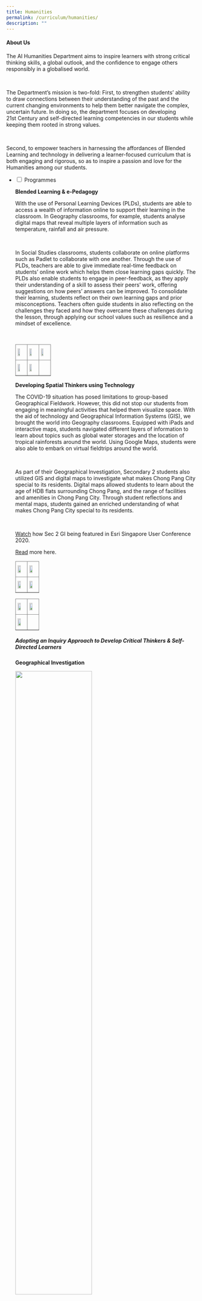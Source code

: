 ```yaml
---
title: Humanities
permalink: /curriculum/humanities/
description: ""
---
```

<h4><strong>About Us</strong></h4>
<p>The AI Humanities Department aims to inspire learners with strong critical thinking skills, a global outlook, and the confidence to engage others responsibly in a globalised world.</p><br>


<p>The Department’s mission is two-fold: First, to strengthen students’ ability to draw connections between their understanding of the past and the current changing environments to help them better navigate the complex, uncertain future. In doing so, the department focuses on developing 21st Century and self-directed learning competencies in our students while keeping them rooted in strong values.</p><br>

<p>Second, to empower teachers in harnessing the affordances of Blended Learning and technology in delivering a learner-focused curriculum that is both engaging and rigorous, so as to inspire a passion and love for the Humanities among our students.</p>
<ul class="jekyllcodex_accordion">
<li><input id="accordion1" type="checkbox" /> <label for="accordion1">Programmes</label>
<div>
<p><strong>Blended Learning & e-Pedagogy</strong></p>
<p>With the use of Personal Learning Devices (PLDs), students are able to access a wealth of information online to support their learning in the classroom. In Geography classrooms, for example, students analyse digital maps that reveal multiple layers of information such as temperature, rainfall and air pressure.</p><br>

<p>In Social Studies classrooms, students collaborate on online platforms such as Padlet to collaborate with one another. Through the use of PLDs, teachers are able to give immediate real-time feedback on students’ online work which helps them close learning gaps quickly. The PLDs also enable students to engage in peer-feedback, as they apply their understanding of a skill to assess their peers’ work, offering suggestions on how peers’ answers can be improved. To consolidate their learning, students reflect on their own learning gaps and prior misconceptions. Teachers often guide students in also reflecting on the challenges they faced and how they overcame these challenges during the lesson, through applying our school values such as resilience and a mindset of excellence.</p><br>
	
<style type="text/css">
.tg  {border-collapse:collapse;border-spacing:0;}
.tg td{border-color:black;border-style:solid;border-width:1px;font-family:Arial, sans-serif;font-size:14px;
  overflow:hidden;padding:10px 5px;word-break:normal;}
.tg th{border-color:black;border-style:solid;border-width:1px;font-family:Arial, sans-serif;font-size:14px;
  font-weight:normal;overflow:hidden;padding:10px 5px;word-break:normal;}
.tg .tg-fymr{border-color:inherit;font-weight:bold;text-align:left;vertical-align:top}
.tg .tg-0pky{border-color:inherit;text-align:left;vertical-align:top}
</style>
<table class="tg">
<thead>
  <tr>
    <th class="tg-fymr"><img style="width: 55%;" src="/images/Picture1.jpg" /></th>
    <th class="tg-fymr"><img style="width: 55%;" src="/images/Picture2.jpg" /></th>
    <th class="tg-fymr"><img style="width: 55%;" src="/images/Picture3.jpg" /></th>
  </tr>
</thead>
<tbody>
  <tr>
    <td class="tg-0pky"><img style="width: 55%;" src="/images/Picture4.jpg" /></td>
    <td class="tg-0pky"><img style="width: 55%;" src="/images/Picture5.jpg" /></td>
    <td class="tg-0pky"></td>
  </tr>
</tbody>
</table>
<p><strong>Developing Spatial Thinkers using Technology</strong></p>
 <p>The COVID-19 situation has posed limitations to group-based Geographical Fieldwork. However, this did not stop our students from engaging in meaningful activities that helped them visualize space. With the aid of technology and Geographical Information Systems (GIS), we brought the world into Geography classrooms. Equipped with iPads and interactive maps, students navigated different layers of information to learn about topics such as global water storages and the location of tropical rainforests around the world. Using Google Maps, students were also able to embark on virtual fieldtrips around the world.</p><br>

<p>As part of their Geographical Investigation, Secondary 2 students also utilized GIS and digital maps to investigate what makes Chong Pang City special to its residents. Digital maps allowed students to learn about the age of HDB flats surrounding Chong Pang, and the range of facilities and amenities in Chong Pang City. Through student reflections and mental maps, students gained an enriched understanding of what makes Chong Pang City special to its residents.</p><br>

 <p><a href="https://www.youtube.com/watch?v=lbIp4PZrUBg&feature=emb_logo">Watch</a> how Sec 2 GI being featured in Esri Singapore User Conference 2020.  </p>
<p><a href="https://sites.google.com/moe.edu.sg/gisatmoe/geographies-of-yishun">Read</a> more here.</p>
<style type="text/css">
.tg  {border-collapse:collapse;border-spacing:0;}
.tg td{border-color:black;border-style:solid;border-width:1px;font-family:Arial, sans-serif;font-size:14px;
  overflow:hidden;padding:10px 5px;word-break:normal;}
.tg th{border-color:black;border-style:solid;border-width:1px;font-family:Arial, sans-serif;font-size:14px;
  font-weight:normal;overflow:hidden;padding:10px 5px;word-break:normal;}
.tg .tg-fymr{border-color:inherit;font-weight:bold;text-align:left;vertical-align:top}
.tg .tg-0pky{border-color:inherit;text-align:left;vertical-align:top}
</style>
<table class="tg">
<thead>
  <tr>
    <th class="tg-fymr"><img style="width: 65%;" src="/images/Tech1.jpg" /></th>
    <th class="tg-fymr"><img style="width: 65%;" src="/images/Tech2.jpeg" /></th>
  </tr>
</thead>
<tbody>
  <tr>
    <td class="tg-0pky"><img style="width: 65%;" src="/images/Tech3.jpg" /></td>
    <td class="tg-0pky"><img style="width: 65%;" src="/images/Tech4.jpg" /></td>
  </tr>
</tbody>
</table>
<style type="text/css">
.tg  {border-collapse:collapse;border-spacing:0;}
.tg td{border-color:black;border-style:solid;border-width:1px;font-family:Arial, sans-serif;font-size:14px;
  overflow:hidden;padding:10px 5px;word-break:normal;}
.tg th{border-color:black;border-style:solid;border-width:1px;font-family:Arial, sans-serif;font-size:14px;
  font-weight:normal;overflow:hidden;padding:10px 5px;word-break:normal;}
.tg .tg-fymr{border-color:inherit;font-weight:bold;text-align:left;vertical-align:top}
.tg .tg-0pky{border-color:inherit;text-align:left;vertical-align:top}
</style>
<table class="tg">
<thead>
  <tr>
    <th class="tg-fymr"><img style="width: 65%;" src="/images/Tech5.png" /></th>
    <th class="tg-fymr"><img style="width: 65%;" src="/images/Tech6.jpg" /></th>
  </tr>
</thead>
<tbody>
  <tr>
    <td class="tg-0pky"><img style="width: 65%;" src="/images/Tech7.jpg" /></td>
    <td class="tg-0pky"></td>
  </tr>
</tbody>
</table>
	
<p><h5>Adopting an Inquiry Approach to Develop Critical Thinkers & Self-Directed Learners</h5></p>
	<p><strong>Geographical Investigation</strong></p>
<img style="width: 65%;" src="/images/Picture6.jpg" />
<p>With Singapore facing the challenges of an ageing population, our Secondary 2 students investigated if Yishun is an inclusive place for the elderly. With the ease in Covid-19 measurements, the students could finally embark on a learning journey! Students conducted independent field investigations on the inclusivity of facilities and walking paths in Chong Pang. At the end of the investigation, our Secondary 2 Geographers put on their thinking caps and came up with proposals to improve the facilities and walking paths of Chong Pang City, such as an increased number of benches as resting points for the elderly. Overall, the GI not only offered them an opportunity to hone their critical thinking skills but to also make a difference in the lives of others.</p>
	
<p><strong>Historical Investigation</strong></p>
<p>This year, the Secondary 2 students partook in an Historical Investigation activity where they explored the inquiry question: How did healthcare in Singapore change after 1965 to the late 1980s?.<p></br>

<p>Through the investigation, students were better able to understand the healthcare policies, infrastructure, and services introduced by the Singapore government since independence. Students were also excited to learn more about Encik Ahmad Ibrahim, whom our school is named after. Encik Ahmad Ibrahim had served as the Minister of Health from 1959-1961 and played a significant role in tackling healthcare issues from the spread of infectious diseases to improving the quality of healthcare services in Singapore.<p></br>
<style type="text/css">
.tg  {border-collapse:collapse;border-spacing:0;}
.tg td{border-color:black;border-style:solid;border-width:1px;font-family:Arial, sans-serif;font-size:14px;
  overflow:hidden;padding:10px 5px;word-break:normal;}
.tg th{border-color:black;border-style:solid;border-width:1px;font-family:Arial, sans-serif;font-size:14px;
  font-weight:normal;overflow:hidden;padding:10px 5px;word-break:normal;}
.tg .tg-fymr{border-color:inherit;font-weight:bold;text-align:left;vertical-align:top}
.tg .tg-0pky{border-color:inherit;text-align:left;vertical-align:top}
</style>
<table class="tg">
<thead>
  <tr>
    <th class="tg-fymr"><img style="width: 65%;" src="/images/HistoricalInvestigations1.jpg" /></th>
    <th class="tg-fymr"><img style="width: 65%;" src="/images/HistoricalInvestigations2.jpg" /></th>
  </tr>
</thead>
<tbody>
  <tr>
    <td class="tg-0pky"><img style="width: 65%;" src="/images/HistoricalInvestigations3.jpg" /></td>
    <td class="tg-0pky"><img style="width: 65%;" src="/images/HistoricalInvestigations4.jpg" /></td>
  </tr>
</tbody>
</table>
<img style="width: 45%;" src="/images/HistoricalInvestigations5.jpg" />
<p><strong>Social Studies Investigation</strong></p>
<p>Through a digital virtual learning journey organised by Migrant X Me, our students (virtually) traversed the streets of Little India, Jalan Besar, and neighborhood. Our students took a tiny glimpse into the lives of migrant workers. Our students heard their struggles, their stories and the stigma migrant workers faced in Singapore. Drawing on the anecdotal evidence, diverse perspectives, and intensive research, our students unpacked the multifaceted issue. By undertaking Issues Investigation, our students scrutinized stereotypes, questioned their prejudices, and uncovered the complexities that shaped the issue. The students formed their conclusions and presented their findings in an infographic.</p><br>
<style type="text/css">
.tg  {border-collapse:collapse;border-spacing:0;}
.tg td{border-color:black;border-style:solid;border-width:1px;font-family:Arial, sans-serif;font-size:14px;
  overflow:hidden;padding:10px 5px;word-break:normal;}
.tg th{border-color:black;border-style:solid;border-width:1px;font-family:Arial, sans-serif;font-size:14px;
  font-weight:normal;overflow:hidden;padding:10px 5px;word-break:normal;}
.tg .tg-fymr{border-color:inherit;font-weight:bold;text-align:left;vertical-align:top}
.tg .tg-0pky{border-color:inherit;text-align:left;vertical-align:top}
</style>
<table class="tg">
<thead>
  <tr>
    <th class="tg-fymr"><img style="width: 55%;" src="/images/Picture10.jpg" /></th>
    <th class="tg-fymr"><img style="width: 55%;" src="/images/Picture11.jpg" /></th>
  </tr>
</thead>
<tbody>
  <tr>
    <td class="tg-0pky"><img style="width: 55%;" src="/images/Picture12.jpg" /></td>
    <td class="tg-0pky"><img style="width: 55%;" src="/images/Picture13.jpg" /></td>
  </tr>
</tbody>
</table>
</div>
</li>

<li><input id="accordion2" type="checkbox" /> <label for="accordion2">Learning Beyond Classroom: Fostering a Joy of Learning</label>
<div>
	<p><strong>Humanites Head Out! Learning Journey</strong></p><p>Secondary Three History Elective students went for a learning journey to Fort Siloso to explore Singapore's only well-preserved coastal fort that served as part of the country's defences during World War Two. Students also enjoyed breathtaking panoramic views of Sentosa and parts of the Singapore city through a cable car ride on the Sentosa line. </p><br>
	
<style type="text/css">
.tg  {border-collapse:collapse;border-spacing:0;}
.tg td{border-color:black;border-style:solid;border-width:1px;font-family:Arial, sans-serif;font-size:14px;
  overflow:hidden;padding:10px 5px;word-break:normal;}
.tg th{border-color:black;border-style:solid;border-width:1px;font-family:Arial, sans-serif;font-size:14px;
  font-weight:normal;overflow:hidden;padding:10px 5px;word-break:normal;}
.tg .tg-fymr{border-color:inherit;font-weight:bold;text-align:left;vertical-align:top}
.tg .tg-0pky{border-color:inherit;text-align:left;vertical-align:top}
</style>
<table class="tg">
<thead>
  <tr>
    <th class="tg-fymr"><img style="width: 65%;" src="/images/Picture14.jpg" /></th>
    <th class="tg-fymr"><img style="width: 65%;" src="/images/Picture15.jpg" /></th>
  </tr>
</thead>
<tbody>
  <tr>
    <td class="tg-0pky"><img style="width: 65%;" src="/images/Picture16.jpg" /></td>
    <td class="tg-0pky"><img style="width: 65%;" src="/images/Picture17.jpg" /></td>
  </tr>
</tbody>
</table>
<p><strong>Humuanites Trip to Yogyakarta, Indonesia 2019</strong></p><br>
	<p>slideshow to be uploaded on google slides</p>
<p>During the June holiday break, the Humanities department conducted a 6-Day, 5 Night Learning Journey and cultural exchange programme to Yogyakarta, Indonesia for the Secondary Three Humanities students. The objective of the trip was to help students develop a greater appreciation towards Indonesian history and geography.</p><br>
  

<p>The students visited cultural landmarks in Yogyakarta such as Borobudur Temple and Ratu Boko temple, which are classified as UNSECO heritage sites around the world. These locations filled the students with wonder as they were better able to appreciate the deep religious ties that the people had within their culture. In addition, visits to the Old Benteng Vredeburg Fortress museum also served to provide students with greater insight into the Colonial history of Indonesia for the students. Apart from historical insights, the trip also served to provide students with an experiential learning opportunity to discover the beauty and ferocity of mother nature as well. Through the use of jeeps, the students explored the various segments of Mount Merapi to learn more about the impact of volcanic activities upon the livelihood of people. Afterwhich, by taking a leap of faith, the students absailied into Jomblang cave and were amazed by the process of cave formations. Lastly, the students also immersed themselves into the cultural practices of the people by participating in rice planting activities and Batik making sessions.</p><br>

<p>The students had great fun learning and exploring the sites in Yogyakarta. Through experiential learning, the students had gained a better understanding of the Humanities aspects of Indonesia and came back to Singapore with stronger ties among themselves and greater appreciation towards Singapore.</p>
</div>
</li>
<li><input id="accordion3" type="checkbox" /> <label for="accordion3">Talent Development through Human Academy</label>
<div>
<p><strong>Geographical Challenge 2022</strong></p>
  
<p>The theme for the 26th edition of the NUS Geography Challenge (GC) 2022 is “Eco-Utopia: Blueprints for our Green Futures''. Through intellectually stimulating as well as creative and fun ways, the Challenge is an excellent platform for students to apply the geographical knowledge that they have learnt in school and to gain exposure to other sub-fields of the discipline. NUS GC aims to ignite students' passion and interest for the dynamic discipline of Geography.</p><br>  
  
  
<p><strong>Historical Scene Investigation Challenge 2022</strong></p>  
  
<p>The Historical Scene Investigation (H.S.I.) Challenge is an annual contest organised by the National Library Board, which promises an exciting experience for students to put their historical inquiry and research skills to the test. This year's contest commemorates the 80th anniversary of the Japanese,Occupation of Singapore during World War 2, in which students will investigate how primary sources are important in preserving the historical significance of the war.</p><br>  
  
<p>AISS sent 3 groups of students to the challenge, each creating a 3-minute video along with a written piece as part of their submission. We are proud to share that two groups clinched the Bronze Award and one group the Gold award in this nation-wide competition! </p><br>
  
<p>Congratulations to all teams!</p><br>  
  

<table class="iveo_table ives_tab_simple3 ive_eobj_center" width="521" style="margin: auto; outline: 0px; padding: 0px; border-collapse: collapse; clear: both; border: 1px solid rgb(170, 170, 170); color: rgb(46, 46, 46); font-family: Roboto, sans-serif; font-size: 18px; font-style: normal; font-variant-ligatures: normal; font-variant-caps: normal; font-weight: 400; letter-spacing: normal; orphans: 2; text-align: left; text-transform: none; white-space: normal; widows: 2; word-spacing: 0px; -webkit-text-stroke-width: 0px; background-color: rgb(255, 255, 255); text-decoration-thickness: initial; text-decoration-style: initial; text-decoration-color: initial;"><tbody style="margin: 0px; outline: 0px; padding: 0px;"><tr style="margin: 0px; outline: 0px; padding: 0px;"><td width="30" style="margin: 0px; outline: 0px; padding: 2px; text-align: center; border: 1px solid rgb(170, 170, 170);">No.<br style="margin: 0px; outline: 0px; padding: 0px;"></td><td width="318" style="margin: 0px; outline: 0px; padding: 2px; text-align: center; border: 1px solid rgb(170, 170, 170);">Name<br style="margin: 0px; outline: 0px; padding: 0px;"></td><td width="47" style="margin: 0px; outline: 0px; padding: 2px; text-align: center; border: 1px solid rgb(170, 170, 170);">Class<br style="margin: 0px; outline: 0px; padding: 0px;"></td><td width="125" style="margin: 0px; outline: 0px; padding: 2px; text-align: center; border: 1px solid rgb(170, 170, 170);">Award attained<br style="margin: 0px; outline: 0px; padding: 0px;"></td></tr><tr style="margin: 0px; outline: 0px; padding: 0px;"><td width="30" style="margin: 0px; outline: 0px; padding: 2px; text-align: center; border: 1px solid rgb(170, 170, 170);">1<br style="margin: 0px; outline: 0px; padding: 0px;"></td><td width="318" style="margin: 0px; outline: 0px; padding: 2px; text-align: center; border: 1px solid rgb(170, 170, 170);">Joellyn Yap Yanxi<br style="margin: 0px; outline: 0px; padding: 0px;"></td><td width="47" style="margin: 0px; outline: 0px; padding: 2px; text-align: center; border: 1px solid rgb(170, 170, 170);">1-E2<br style="margin: 0px; outline: 0px; padding: 0px;"></td><td width="125" style="margin: 0px; outline: 0px; padding: 2px; text-align: center; border: 1px solid rgb(170, 170, 170);">Bronze<br style="margin: 0px; outline: 0px; padding: 0px;"></td></tr><tr style="margin: 0px; outline: 0px; padding: 0px;"><td width="30" style="margin: 0px; outline: 0px; padding: 2px; text-align: center; border: 1px solid rgb(170, 170, 170);">2<br style="margin: 0px; outline: 0px; padding: 0px;"></td><td width="318" style="margin: 0px; outline: 0px; padding: 2px; text-align: center; border: 1px solid rgb(170, 170, 170);">Koh Ching Voon<br style="margin: 0px; outline: 0px; padding: 0px;"></td><td width="47" style="margin: 0px; outline: 0px; padding: 2px; text-align: center; border: 1px solid rgb(170, 170, 170);">1-E4<br style="margin: 0px; outline: 0px; padding: 0px;"></td><td width="125" style="margin: 0px; outline: 0px; padding: 2px; text-align: center; border: 1px solid rgb(170, 170, 170);">Bronze<br style="margin: 0px; outline: 0px; padding: 0px;"></td></tr><tr style="margin: 0px; outline: 0px; padding: 0px;"><td width="30" style="margin: 0px; outline: 0px; padding: 2px; text-align: center; border: 1px solid rgb(170, 170, 170);">3<br style="margin: 0px; outline: 0px; padding: 0px;"></td><td width="318" style="margin: 0px; outline: 0px; padding: 2px; text-align: center; border: 1px solid rgb(170, 170, 170);">Teo Zhe Ann<br style="margin: 0px; outline: 0px; padding: 0px;"></td><td width="47" style="margin: 0px; outline: 0px; padding: 2px; text-align: center; border: 1px solid rgb(170, 170, 170);">2-E1<br style="margin: 0px; outline: 0px; padding: 0px;"></td><td width="125" style="margin: 0px; outline: 0px; padding: 2px; text-align: center; border: 1px solid rgb(170, 170, 170);">Bronze<br style="margin: 0px; outline: 0px; padding: 0px;"></td></tr><tr style="margin: 0px; outline: 0px; padding: 0px;"><td width="30" style="margin: 0px; outline: 0px; padding: 2px; text-align: center; border: 1px solid rgb(170, 170, 170);">4<br style="margin: 0px; outline: 0px; padding: 0px;"></td><td width="318" style="margin: 0px; outline: 0px; padding: 2px; text-align: center; border: 1px solid rgb(170, 170, 170);">Toh Jin Yi Jamie<br style="margin: 0px; outline: 0px; padding: 0px;"></td><td width="47" style="margin: 0px; outline: 0px; padding: 2px; text-align: center; border: 1px solid rgb(170, 170, 170);">2-E1<br style="margin: 0px; outline: 0px; padding: 0px;"></td><td width="125" style="margin: 0px; outline: 0px; padding: 2px; text-align: center; border: 1px solid rgb(170, 170, 170);">Bronze<br style="margin: 0px; outline: 0px; padding: 0px;"></td></tr><tr style="margin: 0px; outline: 0px; padding: 0px;"><td width="30" style="margin: 0px; outline: 0px; padding: 2px; text-align: center; border: 1px solid rgb(170, 170, 170);">5<br style="margin: 0px; outline: 0px; padding: 0px;"></td><td width="318" style="margin: 0px; outline: 0px; padding: 2px; text-align: center; border: 1px solid rgb(170, 170, 170);">Zhang Jia Qi<br style="margin: 0px; outline: 0px; padding: 0px;"></td><td width="47" style="margin: 0px; outline: 0px; padding: 2px; text-align: center; border: 1px solid rgb(170, 170, 170);">2-E3<br style="margin: 0px; outline: 0px; padding: 0px;"></td><td width="125" style="margin: 0px; outline: 0px; padding: 2px; text-align: center; border: 1px solid rgb(170, 170, 170);">Bronze<br style="margin: 0px; outline: 0px; padding: 0px;"></td></tr><tr style="margin: 0px; outline: 0px; padding: 0px;"><td width="30" style="margin: 0px; outline: 0px; padding: 2px; text-align: center; border: 1px solid rgb(170, 170, 170);">6<br style="margin: 0px; outline: 0px; padding: 0px;"></td><td width="318" style="margin: 0px; outline: 0px; padding: 2px; text-align: center; border: 1px solid rgb(170, 170, 170);">Nur Amberlina Binte Abdul Rahim<br style="margin: 0px; outline: 0px; padding: 0px;"></td><td width="47" style="margin: 0px; outline: 0px; padding: 2px; text-align: center; border: 1px solid rgb(170, 170, 170);">2-E3<br style="margin: 0px; outline: 0px; padding: 0px;"></td><td width="125" style="margin: 0px; outline: 0px; padding: 2px; text-align: center; border: 1px solid rgb(170, 170, 170);">Bronze<br style="margin: 0px; outline: 0px; padding: 0px;"></td></tr><tr style="margin: 0px; outline: 0px; padding: 0px;"><td width="30" style="margin: 0px; outline: 0px; padding: 2px; text-align: center; border: 1px solid rgb(170, 170, 170);">7<br style="margin: 0px; outline: 0px; padding: 0px;"></td><td width="318" style="margin: 0px; outline: 0px; padding: 2px; text-align: center; border: 1px solid rgb(170, 170, 170);">Nur Insyirah Shafiqah Binte Mohammad Khafidz<br style="margin: 0px; outline: 0px; padding: 0px;"></td><td width="47" style="margin: 0px; outline: 0px; padding: 2px; text-align: center; border: 1px solid rgb(170, 170, 170);">2-E3<br style="margin: 0px; outline: 0px; padding: 0px;"></td><td width="125" style="margin: 0px; outline: 0px; padding: 2px; text-align: center; border: 1px solid rgb(170, 170, 170);">Bronze<br style="margin: 0px; outline: 0px; padding: 0px;"></td></tr><tr style="margin: 0px; outline: 0px; padding: 0px;"><td width="30" style="margin: 0px; outline: 0px; padding: 2px; text-align: center; border: 1px solid rgb(170, 170, 170);">8<br style="margin: 0px; outline: 0px; padding: 0px;"></td><td width="318" style="margin: 0px; outline: 0px; padding: 2px; text-align: center; border: 1px solid rgb(170, 170, 170);">Ong Yi Nuo Angelina<br style="margin: 0px; outline: 0px; padding: 0px;"></td><td width="47" style="margin: 0px; outline: 0px; padding: 2px; text-align: center; border: 1px solid rgb(170, 170, 170);">2-E3<br style="margin: 0px; outline: 0px; padding: 0px;"></td><td width="125" style="margin: 0px; outline: 0px; padding: 2px; text-align: center; border: 1px solid rgb(170, 170, 170);">Bronze<br style="margin: 0px; outline: 0px; padding: 0px;"></td></tr><tr style="margin: 0px; outline: 0px; padding: 0px;"><td width="30" style="margin: 0px; outline: 0px; padding: 2px; text-align: center; border: 1px solid rgb(170, 170, 170);">9<br style="margin: 0px; outline: 0px; padding: 0px;"></td><td width="318" style="margin: 0px; outline: 0px; padding: 2px; text-align: center; border: 1px solid rgb(170, 170, 170);">Anagha Jiji<br style="margin: 0px; outline: 0px; padding: 0px;"></td><td width="47" style="margin: 0px; outline: 0px; padding: 2px; text-align: center; border: 1px solid rgb(170, 170, 170);">2-E3<br style="margin: 0px; outline: 0px; padding: 0px;"></td><td width="125" style="margin: 0px; outline: 0px; padding: 2px; text-align: center; border: 1px solid rgb(170, 170, 170);">Gold<br style="margin: 0px; outline: 0px; padding: 0px;"></td></tr><tr style="margin: 0px; outline: 0px; padding: 0px;"><td width="30" style="margin: 0px; outline: 0px; padding: 2px; text-align: center; border: 1px solid rgb(170, 170, 170);">10<br style="margin: 0px; outline: 0px; padding: 0px;"></td><td width="318" style="margin: 0px; outline: 0px; padding: 2px; text-align: center; border: 1px solid rgb(170, 170, 170);">Ang En Xin, Alyssa<br style="margin: 0px; outline: 0px; padding: 0px;"></td><td width="47" style="margin: 0px; outline: 0px; padding: 2px; text-align: center; border: 1px solid rgb(170, 170, 170);">2-E3<br style="margin: 0px; outline: 0px; padding: 0px;"></td><td width="125" style="margin: 0px; outline: 0px; padding: 2px; text-align: center; border: 1px solid rgb(170, 170, 170);">Gold<br style="margin: 0px; outline: 0px; padding: 0px;"></td></tr><tr style="margin: 0px; outline: 0px; padding: 0px;"><td width="30" style="margin: 0px; outline: 0px; padding: 2px; text-align: center; border: 1px solid rgb(170, 170, 170);">11<br style="margin: 0px; outline: 0px; padding: 0px;"></td><td width="318" style="margin: 0px; outline: 0px; padding: 2px; text-align: center; border: 1px solid rgb(170, 170, 170);">Muthukrishnan Nethra<br style="margin: 0px; outline: 0px; padding: 0px;"></td><td width="47" style="margin: 0px; outline: 0px; padding: 2px; text-align: center; border: 1px solid rgb(170, 170, 170);">2-E3<br style="margin: 0px; outline: 0px; padding: 0px;"></td><td width="125" style="margin: 0px; outline: 0px; padding: 2px; text-align: center; border: 1px solid rgb(170, 170, 170);">Gold<br style="margin: 0px; outline: 0px; padding: 0px;"></td></tr><tr style="margin: 0px; outline: 0px; padding: 0px;"><td width="30" style="margin: 0px; outline: 0px; padding: 2px; text-align: center; border: 1px solid rgb(170, 170, 170);">12<br style="margin: 0px; outline: 0px; padding: 0px;"></td><td width="318" style="margin: 0px; outline: 0px; padding: 2px; text-align: center; border: 1px solid rgb(170, 170, 170);">Heng Si Min<br style="margin: 0px; outline: 0px; padding: 0px;"></td><td width="47" style="margin: 0px; outline: 0px; padding: 2px; text-align: center; border: 1px solid rgb(170, 170, 170);">2-E3<br style="margin: 0px; outline: 0px; padding: 0px;"></td><td width="125" style="margin: 0px; outline: 0px; padding: 2px; text-align: center; border: 1px solid rgb(170, 170, 170);">Gold<br style="margin: 0px; outline: 0px; padding: 0px;"></td></tr></tbody></table>

<p><strong>MOE History Challenge 2022</strong></p>  
  
<p>The MOE History Challenge aims to help students showcase and apply their conceptual understanding of the subject across different historical periods. Two of our AI gentlemen were offered positions in MOE's History Talent Development Programme!</p><br>
  
<p>Our students went through a rigorous selection process in August, in the form of a nationwide challenge that consisted of 3 sections, multiple-choice, short answer and open-ended questions. These questions were attempted individually via SLS. Questions asked during this challenge were mostly outside of what they learn in the curriculum and designed to seek out students who can think analytically and critically with regards to the subject discipline. We would like to extend our heartiest congratulations to our two AI gentlemen for applying their critical thinking skills beyond the classroom:</p><br>  
  

<p>RION OH YU BIN (3-E2)<br>
	WONG ZHONG XIAN JOSH (3-E2)</p>

  
  
<p><strong>National Youth Environment Conference 2022</strong></p>  
  
<p>At the National Youth Environment Conference (NYEC) this year, our students put on their thinking hats and critical thinking lenses to research on one of three topics related to the environment: sustainable energy amidst climate change, sustainable water management and sustainable transport in cities. They each adopted the perspectives of different countries such as Germany, Nepal, Turkey and Singapore to present their position papers at a conference styled very closely to the United Nations’ model.</p><br>
  
<p>A heartiest congratulations to Sankar Gowri from 3E1 who won the best position paper for her critical insights on water conservation in Singapore. Gowri has learnt that even simple actions like having a shorter shower time or using a mug of water while brushing your teeth instead of leaving the tap open can create a major difference. Through this experience, students expanded their knowledge of global environment issues and showcased their communication skills as they worked with fellow delegates from different countries to come up with feasible solutions that will benefit the world.</p><br>
<img style="width: 55%;" src="/images/Picture21.jpg" />
<img style="width: 55%;" src="/images/Picture22.jpg" />
<img style="width: 55%;" src="/images/Picture23.jpg" />
<p><strong>Raffles Model United Nations Conference 2022</strong></p>  
<p>Four of our students took up the challenge of participating in the prestigious Raffles Model United Nations (RMUN) this year with the theme of ‘Discord under Heaven’. They worked in pairs as double delegates, representing the countries of Korea and Germany in the issues of the Myanmar coup and Crimean crisis respectively. Through this experience, our students reflected on the increasing tumult faced by established political orders and how recent foreign policy decisions have irreversibly changed geopolitics, as well as the possible solutions that might emerge in response to such adversity. They also had the exclusive experience of learning from an expert sharing session by retired Singapore diplomat Mr Bilahari Kausikan. Our delegates showed poise and eloquence when presenting their views and we were very proud to have them representing the school!</p>
<img style="width: 55%;" src="/images/Picture24.jpg" />
<img style="width: 55%;" src="/images/Picture25.jpg" />
<img style="width: 55%;" src="/images/Picture26.jpg" />
<p><strong>Founders' Memorial Day 2022</strong></p> 
<p>In 2022, selected Secondary 2 students participated in the Student Archivist Oral History Project. Working in groups, students conducted interviews to find out more about what healthcare was like in Singapore from the 1950s to 1980s. Through the stories and memories of their interviewees, students grew to better understand the challenges, beliefs and values of our founding fathers that helped shape SIngapore to what it is today.</p><br>
  
We are proud to share that the oral history interview for one of our teams was selected for a professional film production! Keep a lookout for their video at various museums and at the upcoming Founders’ Memorial at Gardens by the Bay.</p><br>
<img style="width: 55%;" src="/images/Picture27.jpg" />
<img style="width: 55%;" src="/images/Picture28.jpg" />

<li><input id="accordion4" type="checkbox" /> <label for="accordion4">Organisation Chart</label>
<div>
<table class="iveo_table ives_tab_simple3 ive_eobj_center" style="margin: auto; outline: 0px; padding: 0px; border-collapse: collapse; clear: both; border: 1px solid rgb(170, 170, 170); color: rgb(46, 46, 46); font-family: Roboto, sans-serif; font-size: 18px; font-style: normal; font-variant-ligatures: normal; font-variant-caps: normal; font-weight: 400; letter-spacing: normal; orphans: 2; text-align: left; text-transform: none; white-space: normal; widows: 2; word-spacing: 0px; -webkit-text-stroke-width: 0px; background-color: rgb(255, 255, 255); text-decoration-thickness: initial; text-decoration-style: initial; text-decoration-color: initial; width: 480px;"><tbody style="margin: 0px; outline: 0px; padding: 0px;"><tr style="margin: 0px; outline: 0px; padding: 0px;"><td style="margin: 0px; outline: 0px; padding: 2px; text-align: center; border: 1px solid rgb(170, 170, 170);">Ms Carol Ann Martin (HOD / Humanities)</td></tr><tr style="margin: 0px; outline: 0px; padding: 0px;"><td style="margin: 0px; outline: 0px; padding: 2px; text-align: center; border: 1px solid rgb(170, 170, 170);">Mr Siva Balan (HOD/ CCE)</td></tr><tr style="margin: 0px; outline: 0px; padding: 0px;"><td style="margin: 0px; outline: 0px; padding: 2px; text-align: center; border: 1px solid rgb(170, 170, 170);">Mr Chong Wensheng (SH CCE)</td></tr><tr style="margin: 0px; outline: 0px; padding: 0px;"><td style="margin: 0px; outline: 0px; padding: 2px; text-align: center; border: 1px solid rgb(170, 170, 170);">Ms Doris Lee (ST/ Geography)</td></tr><tr style="margin: 0px; outline: 0px; padding: 0px;"><td style="margin: 0px; outline: 0px; padding: 2px; text-align: center; border: 1px solid rgb(170, 170, 170);">Mr Teo Chee Siong (ST/ POA)</td></tr><tr style="margin: 0px; outline: 0px; padding: 0px;"><td style="margin: 0px; outline: 0px; padding: 2px; text-align: center; border: 1px solid rgb(170, 170, 170);"></td></tr><tr style="margin: 0px; outline: 0px; padding: 0px;"><td style="margin: 0px; outline: 0px; padding: 2px; text-align: center; border: 1px solid rgb(170, 170, 170);">Ms Wang Xuejuan</td></tr><tr style="margin: 0px; outline: 0px; padding: 0px;"><td style="margin: 0px; outline: 0px; padding: 2px; text-align: center; border: 1px solid rgb(170, 170, 170);">Ms Khoo Tee Mian</td></tr><tr style="margin: 0px; outline: 0px; padding: 0px;"><td style="margin: 0px; outline: 0px; padding: 2px; text-align: center; border: 1px solid rgb(170, 170, 170);">Ms Tay Liling</td></tr><tr style="margin: 0px; outline: 0px; padding: 0px;"><td style="margin: 0px; outline: 0px; padding: 2px; text-align: center; border: 1px solid rgb(170, 170, 170);">Ms Theresa Ong Hwee Fang</td></tr><tr style="margin: 0px; outline: 0px; padding: 0px;"><td style="margin: 0px; outline: 0px; padding: 2px; text-align: center; border: 1px solid rgb(170, 170, 170);">Ms Farhanah Abdullah Sani</td></tr><tr style="margin: 0px; outline: 0px; padding: 0px;"><td style="margin: 0px; outline: 0px; padding: 2px; text-align: center; border: 1px solid rgb(170, 170, 170);">Ms Lui Ying Jie</td></tr><tr style="margin: 0px; outline: 0px; padding: 0px;"><td style="margin: 0px; outline: 0px; padding: 2px; text-align: center; border: 1px solid rgb(170, 170, 170);">Ms Nur Syakira Binte Zamri</td></tr><tr style="margin: 0px; outline: 0px; padding: 0px;"><td style="margin: 0px; outline: 0px; padding: 2px; text-align: center; border: 1px solid rgb(170, 170, 170);">Ms Ang Xin Ru, Ruby</td></tr><tr style="margin: 0px; outline: 0px; padding: 0px;"><td style="margin: 0px; outline: 0px; padding: 2px; text-align: center; border: 1px solid rgb(170, 170, 170);">Ms Hanna Diyana Binte Azahar</td></tr><tr style="margin: 0px; outline: 0px; padding: 0px;"><td style="margin: 0px; outline: 0px; padding: 2px; text-align: center; border: 1px solid rgb(170, 170, 170);">Ms Tan Wiphaporn</td></tr></tbody></table>